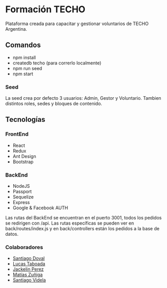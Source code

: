 # Formación TECHO

Plataforma creada para capacitar y gestionar voluntarios de TECHO Argentina.

## Comandos

- npm install
- createdb techo (para correrlo localmente)
- npm run seed
- npm start

### Seed

La seed crea por defecto 3 usuarios: Admin, Gestor y Voluntario. Tambien distintos roles, sedes y bloques de contenido.

## Tecnologías

### FrontEnd

- React
- Redux
- Ant Design
- Bootstrap

### BackEnd

- NodeJS
- Passport
- Sequelize
- Express
- Google & Facebook AUTH

Las rutas del BackEnd se encuentran en el puerto 3001, todos los pedidos se redirigen con /api. Las rutas específicas se pueden ver en back/routes/index.js y en back/controllers están los pedidos a la base de datos.

### Colaboradores

- [Santiago Doval](https://github.com/santiagodovalb)
- [Lucas Taboada](https://github.com/lucastaboada111)
- [Jackelin Perez](https://github.com/JackelinPerez)
- [Matías Zuñiga](https://github.com/matiasfzuniga)
- [Santiago Videla](https://github.com/santiagovidela)
